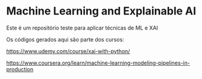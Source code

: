# Machine Learning and Explainable AI

Este é um repositório teste para aplicar técnicas de ML e XAI

Os códigos gerados aqui são parte dos cursos:

https://www.udemy.com/course/xai-with-python/

https://www.coursera.org/learn/machine-learning-modeling-pipelines-in-production

